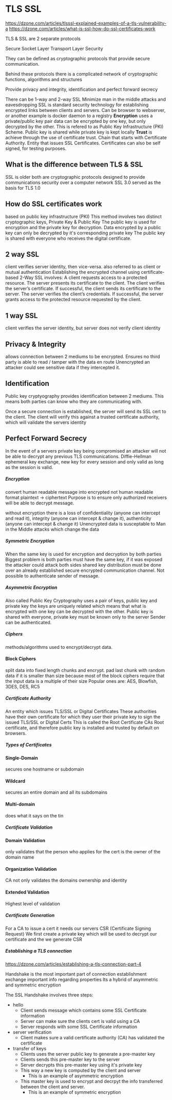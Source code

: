 # TLS SSL

https://dzone.com/articles/tlsssl-explained-examples-of-a-tls-vulnerability-a
https://dzone.com/articles/what-is-ssl-how-do-ssl-certificates-work

TLS & SSL are 2 separate protocols

Secure Socket Layer
Transport Layer Security

They can be defined as cryptographic protocols that provide secure communication.

Behind these protocols there is a complicated network of cryptographic functions, algorithms and structures

Provide privacy and integrity, identification and perfect forward secrecy

There can be 1-way and 2-way SSL
Minimize man in the middle attacks and eavesdropping
SSL is standard security technology for establishing encrypted links between clients and servers. Can be browser to webserver, or another example is docker daemon to a registry
**Encryption** uses a private/public key pair
data can be encrypted by one key, but only decrypted by the other.
This is refered to as Public Key Infrastructure (PKI) Scheme.
Public key is shared while private key is kept locally
**Trust** is achieve through the use of certificate trust.
Chain that starts with Certificate Authority.
Entity that issues SSL Certificates.
Certificates can also be self signed, for testing purposes.

## What is the difference between TLS & SSL
SSL is older
both are cryptographic protocols
designed to provide communications security over a computer network
SSL 3.0 served as the basis for TLS 1.0

## How do SSL certificates work

based on public key infrastructure (PKI)
This method involves two distinct cryptographic keys, Private Key & Public Key
The public key is used for encryption and the private key for decryption.
Data encrypted by a public key can only be decrypted by it's corresponding private key
The public key is shared with everyone who receives the digital certificate.

## 2 way SSL
client verifies server identity, then vice-versa.
also referred to as client or mutual authentication
Establishing the encrypted channel using certificate-based 2-Way SSL involves:
    A client requests access to a protected resource.
    The server presents its certificate to the client.
    The client verifies the server’s certificate.
    If successful, the client sends its certificate to the server.
    The server verifies the client’s credentials.
    If successful, the server grants access to the protected resource requested by the client.

## 1 way SSL
client verifies the server identity, but server does not verify client identity

## Privacy & Integrity
allows connection between 2 mediums to be encrypted. Ensures no third party is able to read / tamper with the data en route
Unencrypted an attacker could see sensitive data if they intercepted it.

## Identification
Public key cryptyography provides identification between 2 mediums.
This means both parties can know who they are communicating with.

Once a secure connection is established, the server will send its SSL cert to the client.
The client will verify this against a trusted certificate authority, which will validate the servers identity

## Perfect Forward Secrecy
In the event of a servers private key being compromised an attacker will not be able to decrypt any previous TLS communications.
Diffie-Hellman ephemeral key exchange, new key for every session and only valid as long as the session is valid.

##### Encryption
convert human readable message into encrypted not human readable format
plaintext -> ciphertext
Purpose is to ensure only authorized receivers will be able to decrypt message.

without encryption there is a loss of confidentiality (anyone can intercept and read it), integrity (anyone can intercept & change it), authenticity (anyone can intercept & change it)
Unencrypted data is susceptable to Man in the Middle attacks which change the data

##### Symmetric Encryption
When the same key is used for encryption and decryption by both parties
Biggest problem is both parties must have the same key, if it was exposed the attacker could attack both sides
shared key distribution must be done over an already established secure encrypted communication channel.
Not possible to authenticate sender of message.

##### Asymmetric Encryption
Also called Public Key Cryptography
uses a pair of keys, public key and private key
the keys are uniquely related which means that what is encrypted with one key can be decrypted with the other.
Public key is shared with everyone, private key must be known only to the server
Sender can be authenticated.

##### Ciphers
methods/algorithms used to encrypt/decrypt data.

#### Block Ciphers
split data into fixed length chunks and encrypt.
pad last chunk with random data if it is smaller than size because most of the block ciphers require that the input data is a multiple of their size
Popular ones are: AES, Blowfish, 3DES, DES, RC5

##### Certificate Authority
An entity which issues TLS/SSL or Digital Certificates
These authorities have their own certificate for which they user their private key to sign the issued TLS/SSL or Digital Certs
	This is called the Root Certificate
CAs Root certificate, and therefore public key is installed and trusted by default on browsers.

##### Types of Certificates

#### Single-Domain
secures one hostname or subdomain

#### Wildcard
secures an entire domain and all its subdomains

#### Multi-domain
does what it says on the tin

##### Certificate Validation

#### Domain Validation
only validates that the person who applies for the cert is the owner of the domain name

#### Organization Validation
CA not only validates the domains ownership and identity

#### Extended Validation
Highest level of validation

##### Certificate Generation
For a CA to issue a cert it needs our servers CSR (Certificate Signing Request)
We first create a private key which will be used to decrypt our certificate and the we generate CSR

##### Establishing a TLS connection

https://dzone.com/articles/establishing-a-tls-connection-part-4

Handshake is the most important part of connection establishment
exchange important info regarding properties
Its a hybrid of asymmetric and symmetric encryption

The SSL Handshake involves three steps:

* hello
  * Client sends message which contains some SSL Certificate information
  * Server can make sure the clients cert is valid using a CA
  * Server responds with some SSL Certificate information
* server verification
  * Client makes sure a valid certificate authority (CA) has validated the certificate
* transfer of keys
  * Clients uses the server public key to generate a pre-master key
  * Clients sends this pre-master key to the server
  * Server decrypts this pre-master key using it's private key
  * This way a new key is computed by the client and server
    * This is an example of asymmetric encryption
  * This master key is used to encrypt and decrpyt the info transferred between the client and server.
    * This is an example of symmetric encryption
